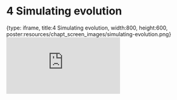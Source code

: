 # 4 Simulating evolution
 
{type: iframe, title:4 Simulating evolution, width:800, height:600, poster:resources/chapt_screen_images/simulating-evolution.png}
![](https://stephaniemyan.github.io/hgv_modules/no_toc/simulating-evolution.html)
 

 
